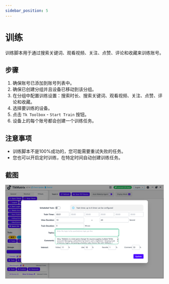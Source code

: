```yaml
---
sidebar_position: 5
---
```


# 训练

训练脚本用于通过搜索关键词、观看视频、关注、点赞、评论和收藏来训练账号。

## 步骤

1. 确保账号已添加到账号列表中。
2. 确保已创建分组并且设备已移动到该分组。
3. 在分组中配置训练设置：搜索时长、搜索关键词、观看视频、关注、点赞、评论和收藏。
4. 选择要训练的设备。
5. 点击 `Tk Toolbox` - `Start Train` 按钮。
6. 设备上的每个账号都会创建一个训练任务。

## 注意事项

* 训练脚本不是100%成功的，您可能需要重试失败的任务。
* 您也可以开启定时训练，在特定时间自动创建训练任务。

## 截图

![训练](../img/train.png)
